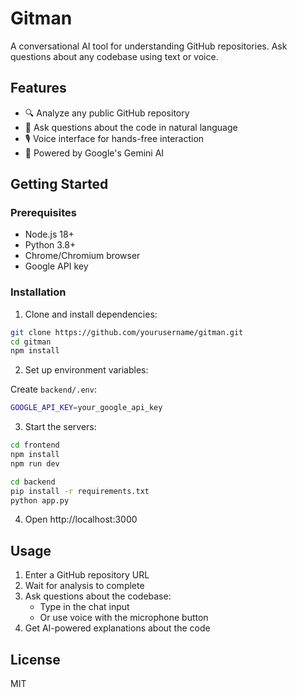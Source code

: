 # Gitman

A conversational AI tool for understanding GitHub repositories. Ask questions about any codebase using text or voice.

## Features

- 🔍 Analyze any public GitHub repository
- 💬 Ask questions about the code in natural language  
- 🎙️ Voice interface for hands-free interaction
- 🤖 Powered by Google's Gemini AI

## Getting Started

### Prerequisites

- Node.js 18+
- Python 3.8+
- Chrome/Chromium browser
- Google API key

### Installation

1. Clone and install dependencies:

```bash
git clone https://github.com/yourusername/gitman.git
cd gitman
npm install
```

2. Set up environment variables:

Create `backend/.env`:
```bash
GOOGLE_API_KEY=your_google_api_key
```

3. Start the servers:

```bash
cd frontend
npm install
npm run dev
```

```bash
cd backend
pip install -r requirements.txt
python app.py
```
4. Open http://localhost:3000

## Usage

1. Enter a GitHub repository URL
2. Wait for analysis to complete
3. Ask questions about the codebase:
   - Type in the chat input
   - Or use voice with the microphone button
4. Get AI-powered explanations about the code


## License

MIT
